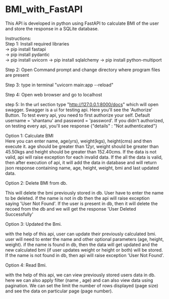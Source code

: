 # BMI_with_FastAPI
  
This API is developed in python using FastAPI to calculate BMI of the user and store the response in a SQLite database.  
  
  
Instructions:  
Step 1: Install required libraries  
-> pip install fastapi  
-> pip install pydantic  
-> pip install uvicorn
-> pip install sqlalchemy
-> pip install python-multiport

Step 2: Open Command prompt and change directory where program files are present  

Step 3: type in terminal "uvicorn main:app --reload"  

Step 4: Open web browser and go to localhost  

step 5:  In the url section type "http://127.0.0.1:8000/docs" which will open swagger. Swagger is a ui for testing api. Here you'll see the 'Authorize' Button.
To test every api, you need to first authorize your self. Default username = 'shantanu' and password = 'password'. If you didn't authorized, on testing every api, you'll see response {"details" : "Not authenticated"}

Option 1: Calculate BMI  
Here you can enter name, age(yrs), weight(kgs), height(cms) and then execute it. age should be greater than 12yr, weight should be greater than 45.50kgs and height should be greater than 152.40cms. If the data is not valid, api will raise exception for each invalid data. If the all the data is valid, then after execution of api, it will add the data in database and will return json response containing name, age, height, weight, bmi and last updated data.  

Option 2: Delete BMI from db.


This will delete the bmi previously stored in db. User have to enter the name to be deleted. if the name is not in db then the api will raise exception saying 'User Not Found'. If the user is present in db, then it will delete the recoed from the db and we will get the response 'User Deleted Successfully'

Option 3: Updated the Bmi. 


with the help of this api, user can update their previously calculated bmi. user will need to enter the name and other optional parameters (age, height, weight). if the name is found in db, then the data will get updated and the new calculated bmi (if user updates weight or height or both) will be stored. If the name is not found in db, then api will raise exception 'User Not Found'.

Option 4: Read Bmi. 


with the help of this api, we can view previously stored users data in db. here we can also apply filter (name , age) and can also view data using pagination. We can set the limit the number of rows displayed (page size) and see the data on particular page (page number).

